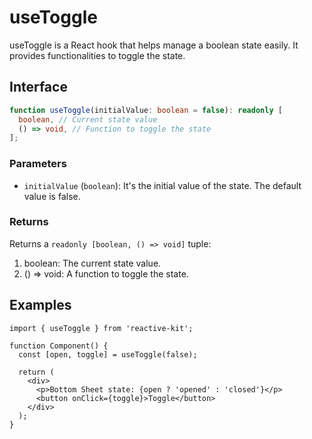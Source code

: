 # useToggle

useToggle is a React hook that helps manage a boolean state easily. It provides functionalities to toggle the state.

## Interface

```ts
function useToggle(initialValue: boolean = false): readonly [
  boolean, // Current state value
  () => void, // Function to toggle the state
];
```

### Parameters

- `initialValue` (`boolean`): It's the initial value of the state. The default value is false.

### Returns

Returns a `readonly [boolean, () => void]` tuple:

1. boolean: The current state value.
2. () => void: A function to toggle the state.

## Examples

```tsx
import { useToggle } from 'reactive-kit';

function Component() {
  const [open, toggle] = useToggle(false);

  return (
    <div>
      <p>Bottom Sheet state: {open ? 'opened' : 'closed'}</p>
      <button onClick={toggle}>Toggle</button>
    </div>
  );
}
```
